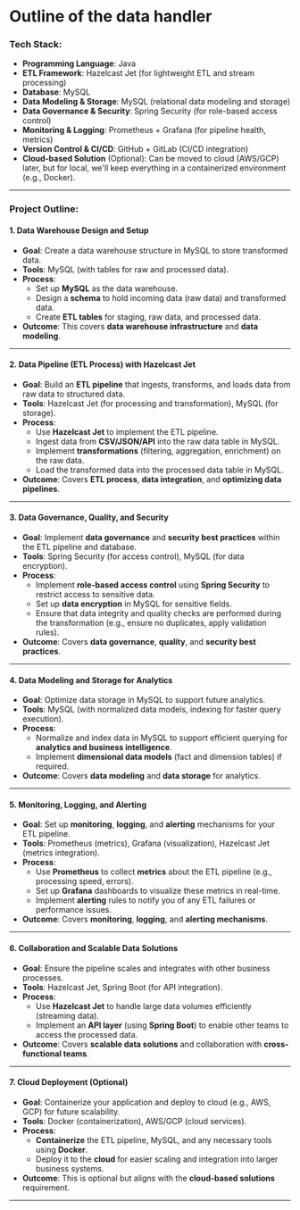 <h1>
Outline of the data handler
</h1>

### **Tech Stack**:
- **Programming Language**: Java
- **ETL Framework**: Hazelcast Jet (for lightweight ETL and stream processing)
- **Database**: MySQL
- **Data Modeling & Storage**: MySQL (relational data modeling and storage)
- **Data Governance & Security**: Spring Security (for role-based access control)
- **Monitoring & Logging**: Prometheus + Grafana (for pipeline health, metrics)
- **Version Control & CI/CD**: GitHub + GitLab (CI/CD integration)
- **Cloud-based Solution** (Optional): Can be moved to cloud (AWS/GCP) later, but for local, we'll keep everything in a containerized environment (e.g., Docker).

---

### **Project Outline:**

#### **1. Data Warehouse Design and Setup**
   - **Goal**: Create a data warehouse structure in MySQL to store transformed data.
   - **Tools**: MySQL (with tables for raw and processed data).
   - **Process**:
     - Set up **MySQL** as the data warehouse.
     - Design a **schema** to hold incoming data (raw data) and transformed data.
     - Create **ETL tables** for staging, raw data, and processed data.
   - **Outcome**: This covers **data warehouse infrastructure** and **data modeling**.

---

#### **2. Data Pipeline (ETL Process) with Hazelcast Jet**
   - **Goal**: Build an **ETL pipeline** that ingests, transforms, and loads data from raw data to structured data.
   - **Tools**: Hazelcast Jet (for processing and transformation), MySQL (for storage).
   - **Process**:
     - Use **Hazelcast Jet** to implement the ETL pipeline.
     - Ingest data from **CSV/JSON/API** into the raw data table in MySQL.
     - Implement **transformations** (filtering, aggregation, enrichment) on the raw data.
     - Load the transformed data into the processed data table in MySQL.
   - **Outcome**: Covers **ETL process**, **data integration**, and **optimizing data pipelines**.

---

#### **3. Data Governance, Quality, and Security**
   - **Goal**: Implement **data governance** and **security best practices** within the ETL pipeline and database.
   - **Tools**: Spring Security (for access control), MySQL (for data encryption).
   - **Process**:
     - Implement **role-based access control** using **Spring Security** to restrict access to sensitive data.
     - Set up **data encryption** in MySQL for sensitive fields.
     - Ensure that data integrity and quality checks are performed during the transformation (e.g., ensure no duplicates, apply validation rules).
   - **Outcome**: Covers **data governance**, **quality**, and **security best practices**.

---

#### **4. Data Modeling and Storage for Analytics**
   - **Goal**: Optimize data storage in MySQL to support future analytics.
   - **Tools**: MySQL (with normalized data models, indexing for faster query execution).
   - **Process**:
     - Normalize and index data in MySQL to support efficient querying for **analytics and business intelligence**.
     - Implement **dimensional data models** (fact and dimension tables) if required.
   - **Outcome**: Covers **data modeling** and **data storage** for analytics.

---

#### **5. Monitoring, Logging, and Alerting**
   - **Goal**: Set up **monitoring**, **logging**, and **alerting** mechanisms for your ETL pipeline.
   - **Tools**: Prometheus (metrics), Grafana (visualization), Hazelcast Jet (metrics integration).
   - **Process**:
     - Use **Prometheus** to collect **metrics** about the ETL pipeline (e.g., processing speed, errors).
     - Set up **Grafana** dashboards to visualize these metrics in real-time.
     - Implement **alerting** rules to notify you of any ETL failures or performance issues.
   - **Outcome**: Covers **monitoring**, **logging**, and **alerting mechanisms**.

---

#### **6. Collaboration and Scalable Data Solutions**
   - **Goal**: Ensure the pipeline scales and integrates with other business processes.
   - **Tools**: Hazelcast Jet, Spring Boot (for API integration).
   - **Process**:
     - Use **Hazelcast Jet** to handle large data volumes efficiently (streaming data).
     - Implement an **API layer** (using **Spring Boot**) to enable other teams to access the processed data.
   - **Outcome**: Covers **scalable data solutions** and collaboration with **cross-functional teams**.

---

#### **7. Cloud Deployment (Optional)**
   - **Goal**: Containerize your application and deploy to cloud (e.g., AWS, GCP) for future scalability.
   - **Tools**: Docker (containerization), AWS/GCP (cloud services).
   - **Process**:
     - **Containerize** the ETL pipeline, MySQL, and any necessary tools using **Docker**.
     - Deploy it to the **cloud** for easier scaling and integration into larger business systems.
   - **Outcome**: This is optional but aligns with the **cloud-based solutions** requirement.

---
